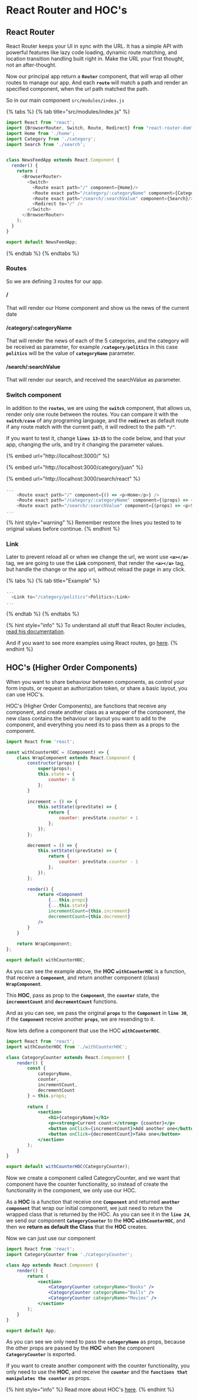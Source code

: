 # React Router and HOC's

## React Router

React Router keeps your UI in sync with the URL. It has a simple API with powerful features like lazy code loading, dynamic route matching, and location transition handling built right in. Make the URL your first thought, not an after-thought.

Now our principal app return a **`Router`** component, that will wrap all other routes to manage our app. And each **`route`** will match a path and render an specified component, when the url path matched the path.

So in our main component `src`**`/`**`modules`**`/`**`index.js`

{% tabs %}
{% tab title="src/modules/index.js" %}
```javascript
import React from 'react';
import {BrowserRouter, Switch, Route, Redirect} from "react-router-dom";
import Home from './home';
import Category from './category';
import Search from './search';


class NewsFeedApp extends React.Component {
  render() {
    return (
      <BrowserRouter>
        <Switch>
          <Route exact path="/" component={Home}/>
          <Route exact path="/category/:categoryName" component={Category}/>
          <Route exact path="/search/:searchValue" component={Search}/>
          <Redirect to="/" />
        </Switch>
      </BrowserRouter>
    );
  }
}

export default NewsFeedApp;
```
{% endtab %}
{% endtabs %}

### Routes

So we are defining 3 routes for our app.

#### /

That will render our Home component and show us the news of the current date

#### /category/:categoryName

That will render the news of each of the 5 categories, and the category will be received as parameter, for example **`/category/politics`** in this case **`politics`** will be the value of **`categoryName`** parameter.

#### /search/:searchValue

That will render our search, and received the searchValue as parameter.

### Switch component

In addition to the **`routes`**, we are using the **`switch`** component, that allows us, render only one route between the routes. You can compare it with the **`switch/case`** of any programing language, and the **`redirect`** as default route if any route match with the current path, it will redirect to the path **`"/"`**.

If you want to test it, change **`lines 13-15`** to the code below, and that your app, changing the urls, and try it changing the parameter values.

{% embed url="http://localhost:3000/" %}

{% embed url="http://localhost:3000/category/juan" %}

{% embed url="http://localhost:3000/search/react" %}

```javascript
...
    <Route exact path="/" component={() => <p>Home</p>} />
    <Route exact path="/category/:categoryName" component={(props) => <p>Category {props.match.params.categoryName}</p>} />
    <Route exact path="/search/:searchValue" component={(props) => <p>Search {props.match.params.searchValue}</p>} />
...
```

{% hint style="warning" %}
Remember restore the lines you tested to te original values before continue.
{% endhint %}

### Link

Later to prevent reload all or when we change the url, we wont use **`<a></a>`** tag, we are going to use the **`Link`** component, that render the **`<a></a>`** tag, but handle the change or the app url, without reload the page in any click.

{% tabs %}
{% tab title="Example" %}
```javascript
...
  <Link to="/category/politics">Politics</Link>
...
```
{% endtab %}
{% endtabs %}

{% hint style="info" %}
To understand all stuff that React Router includes, [read his documentation](https://reacttraining.com/react-router/web/guides/quick-start).

And if you want to see more examples using React routes, go [here](https://reacttraining.com/react-router/web/example/url-params).
{% endhint %}

## HOC's \(Higher Order Components\)

When you want to share behaviour between components, as control your form inputs, or request an authorization token, or share a basic layout, you can use HOC's.

HOC's \(Higher Order Components\), are functions that receive any component, and create another class as a wrapper of the component, the new class contains the behaviour or layout you want to add to the component, and everything you need its to pass them as a props to the component.

```jsx
import React from 'react';

const withCounterHOC = (Component) => {
    class WrapComponent extends React.Component {
        constructor(props) {
            super(props);
            this.state = {
                counter: 0
            };
        }
        
        increment = () => {
            this.setState((prevState) => {
                return {
                    counter: prevState.counter + 1
                };
            });
        };
        
        decrement = () => {
            this.setState((prevState) => {
                return {
                    counter: prevState.counter - 1
                };
            });
        };
    
        render() {
            return <Component
                {...this.props}
                {...this.state}
                incrementCount={this.increment}
                decrementCount={this.decrement}
            />
        }
    }
    
    return WrapComponent;
};

export default withCounterHOC;
```

As you can see the example above, the **HOC** **`withCounterHOC`** is a function, that receive a **`Component`**, and return another component \(class\) **`WrapComponent`**.

This **HOC**, pass as prop to the **`Component`**, the **`counter`** state, the **`incrementCount`** and **`decrementCount`** functions.

And as you can see, we pass the original **`props`** to the **`Component`** in **`line 30`**, if the **`Component`** receive another **`props`**, we are resending to it.

Now lets define a component that use the HOC **`withCounterHOC`**.

```jsx
import React from 'react';
import withCounterHOC from './withCounterHOC';

class CategoryCounter extends React.Component {
    render() {
        const {
            categoryName,
            counter,
            incrementCount,
            decrementCount
        } = this.props;
    
        return (
            <section>
                <h1>{categoryName}</h1>
                <p><strong>Current count:</strong> {counter}</p>
                <button onClick={incrementCount}>Add another one</button>
                <button onClick={decrementCount}>Take one</button>
            </section>
        );
    }
}

export default withCounterHOC(CategoryCounter);
```

Now we create a component called CategoryCounter, and we want that component have the counter functionality, so instead of create the functionality in the component, we only use our HOC.

As a **HOC** is a function that receive one **`Component`** and returned **`another component`** that wrap our initial component, we just need to return the wrapped class that is returned by the HOC. As you can see it in the **`line 24`**, we send our component **`CategoryCounter`** to the **HOC** **`withCounterHOC`**, and then we **return as default the Class** that the **HOC** creates.

Now we can just use our component

```jsx
import React from 'react';
import CategoryCounter from './categoryCounter';

class App extends React.Component {
    render() {
        return (
            <section>
                <CategoryCounter categoryName="Books" />
                <CategoryCounter categoryName="Balls" />
                <CategoryCounter categoryName="Movies" />
            </section>
        );
    }
}

export default App;
```

As you can see we only need to pass the **`categoryName`** as props,  because the other props are passed by the **HOC** when the component **`CategoryCounter`** is exported.

If you want to create another component with the counter functionality, you only need to use the **HOC**, and receive the **`counter`** and the **`functions that manipulates the counter`** as props.

{% hint style="info" %}
Read more about HOC's [here](https://en.reactjs.org/docs/higher-order-components.html).
{% endhint %}

